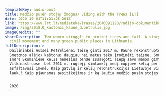 ```yaml
---
templateKey: audio-post
title: Medžio pusėn stojęs žmogus/ Siding With the Trees [LT]
date: 2020-10-01T11:21:25.201Z
link: https://www.lrt.lt/mediateka/irasas/2000091128/radijo-dokumentika-medzio-pusen-stojes-zmogus
image: /img/201810_kastonai_kaune_d.petrulis.jpg
imageCredits: ""
shortDescription: Two women struggle to protect trees and fail. A story of one
  civil movement and many green public places in Lithuania.
fullDescription: >-
  Dailininkei Auksei Petrulienei teisę ginti 2017 m. Kaune rekonstruotos A.
  Smetonos alėjos kaštonus daugiau nei metus teko įrodinėti teisme. Smuikininkė
  Indrė Skuminienė kelis mėnesius bandė išsaugoti liepą savo mamos gimtinėje
  Vilkanastruose, bet 2018 m. rugsėjį šimtametį medį nupjovė kelią per kaimą
  asfaltavusi įmonė. Kaip gatvių ir kelių rekonstrukcijos Lietuvoje virsta kovos
  lauku? Kaip pjaunamas pasitikėjimas ir ką jaučia medžio pusėn stojęs žmogus?


  2020
---
```

